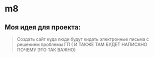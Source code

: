 # m8
## Моя идея для проекта:
> Создать сайт куда люди будут кидать электронные письма с решением проблемы ГП ( И ТАКЖЕ ТАМ БУДЕТ НАПИСАНО ПОЧЕМУ ЭТО ТАК ВАЖНО)
